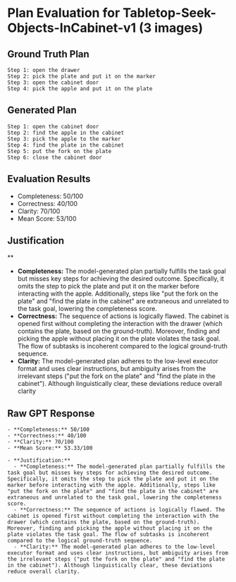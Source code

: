 # Plan Evaluation for Tabletop-Seek-Objects-InCabinet-v1 (3 images)

## Ground Truth Plan
```
Step 1: open the drawer
Step 2: pick the plate and put it on the marker
Step 3: open the cabinet door
Step 4: pick the apple and put it on the plate
```

## Generated Plan
```
Step 1: open the cabinet door
Step 2: find the apple in the cabinet
Step 3: pick the apple to the marker
Step 4: find the plate in the cabinet
Step 5: put the fork on the plate
Step 6: close the cabinet door
```

## Evaluation Results
- Completeness: 50/100
- Correctness: 40/100
- Clarity: 70/100
- Mean Score: 53/100

## Justification
**  
  - **Completeness:** The model-generated plan partially fulfills the task goal but misses key steps for achieving the desired outcome. Specifically, it omits the step to pick the plate and put it on the marker before interacting with the apple. Additionally, steps like "put the fork on the plate" and "find the plate in the cabinet" are extraneous and unrelated to the task goal, lowering the completeness score.  
  - **Correctness:** The sequence of actions is logically flawed. The cabinet is opened first without completing the interaction with the drawer (which contains the plate, based on the ground-truth). Moreover, finding and picking the apple without placing it on the plate violates the task goal. The flow of subtasks is incoherent compared to the logical ground-truth sequence.  
  - **Clarity:** The model-generated plan adheres to the low-level executor format and uses clear instructions, but ambiguity arises from the irrelevant steps ("put the fork on the plate" and "find the plate in the cabinet"). Although linguistically clear, these deviations reduce overall clarity

## Raw GPT Response
```
- **Completeness:** 50/100  
- **Correctness:** 40/100  
- **Clarity:** 70/100  
- **Mean Score:** 53.33/100  

- **Justification:**  
  - **Completeness:** The model-generated plan partially fulfills the task goal but misses key steps for achieving the desired outcome. Specifically, it omits the step to pick the plate and put it on the marker before interacting with the apple. Additionally, steps like "put the fork on the plate" and "find the plate in the cabinet" are extraneous and unrelated to the task goal, lowering the completeness score.  
  - **Correctness:** The sequence of actions is logically flawed. The cabinet is opened first without completing the interaction with the drawer (which contains the plate, based on the ground-truth). Moreover, finding and picking the apple without placing it on the plate violates the task goal. The flow of subtasks is incoherent compared to the logical ground-truth sequence.  
  - **Clarity:** The model-generated plan adheres to the low-level executor format and uses clear instructions, but ambiguity arises from the irrelevant steps ("put the fork on the plate" and "find the plate in the cabinet"). Although linguistically clear, these deviations reduce overall clarity.  
```
